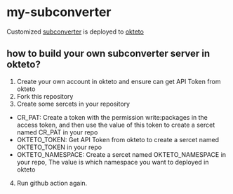 # my-subconverter

Customized [subconverter](https://github.com/tindy2013/subconverter) is deployed to [okteto](https://cloud.okteto.com/)

## how to build your own subconverter server in okteto?
1. Create your own account in okteto and ensure can get API Token from okteto
2. Fork this repository
3. Create some sercets in your repository
  - CR_PAT: Create a token with the permission write:packages in the access token, and then use the value of this token to create a sercet named CR_PAT in your repo
  - OKTETO_TOKEN: Get API Token from okteto to create a sercet named OKTETO_TOKEN in your repo
  - OKTETO_NAMESPACE: Create a sercet named OKTETO_NAMESPACE in your repo, The value is which namespace you want to deployed in okteto
4. Run github action again.
